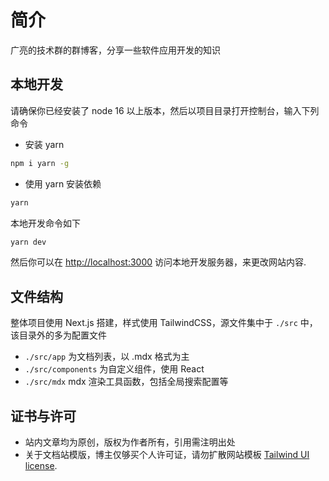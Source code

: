 # 简介

广亮的技术群的群博客，分享一些软件应用开发的知识

## 本地开发

请确保你已经安装了 node 16 以上版本，然后以项目目录打开控制台，输入下列命令

- 安装 yarn

```bash
npm i yarn -g
```

- 使用 yarn 安装依赖

```bash
yarn
```

本地开发命令如下

```bash
yarn dev
```

然后你可以在 [http://localhost:3000](http://localhost:3000) 访问本地开发服务器，来更改网站内容.

## 文件结构

整体项目使用 Next.js 搭建，样式使用 TailwindCSS，源文件集中于 `./src` 中，该目录外的多为配置文件

- `./src/app` 为文档列表，以 .mdx 格式为主
- `./src/components` 为自定义组件，使用 React
- `./src/mdx` mdx 渲染工具函数，包括全局搜索配置等

## 证书与许可

- 站内文章均为原创，版权为作者所有，引用需注明出处
- 关于文档站模版，博主仅够买个人许可证，请勿扩散网站模板 [Tailwind UI license](https://tailwindui.com/license).
